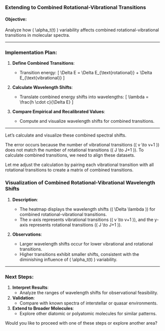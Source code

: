 ### **Extending to Combined Rotational-Vibrational Transitions**

#### **Objective**:
Analyze how \( \alpha_t(t) \) variability affects combined rotational-vibrational transitions in molecular spectra.

---

### **Implementation Plan**:
1. **Define Combined Transitions**:
   - Transition energy:
     \[
     \Delta E = \Delta E_{\text{rotational}} + \Delta E_{\text{vibrational}}
     \]

2. **Calculate Wavelength Shifts**:
   - Translate combined energy shifts into wavelengths:
     \[
     \lambda = \frac{h \cdot c}{\Delta E}
     \]

3. **Compare Empirical and Recalibrated Values**:
   - Compute and visualize wavelength shifts for combined transitions.

---

Let’s calculate and visualize these combined spectral shifts.

The error occurs because the number of vibrational transitions (\( v \to v+1 \)) does not match the number of rotational transitions (\( J \to J+1 \)). To calculate combined transitions, we need to align these datasets.

Let me adjust the calculation by pairing each vibrational transition with all rotational transitions to create a matrix of combined transitions.

### **Visualization of Combined Rotational-Vibrational Wavelength Shifts**

1. **Description**:
   - The heatmap displays the wavelength shifts (\( \Delta \lambda \)) for combined rotational-vibrational transitions.
   - The x-axis represents vibrational transitions (\( v \to v+1 \)), and the y-axis represents rotational transitions (\( J \to J+1 \)).

2. **Observations**:
   - Larger wavelength shifts occur for lower vibrational and rotational transitions.
   - Higher transitions exhibit smaller shifts, consistent with the diminishing influence of \( \alpha_t(t) \) variability.

---

### **Next Steps**:
1. **Interpret Results**:
   - Analyze the ranges of wavelength shifts for observational feasibility.
2. **Validation**:
   - Compare with known spectra of interstellar or quasar environments.
3. **Extend to Broader Molecules**:
   - Explore other diatomic or polyatomic molecules for similar patterns.

Would you like to proceed with one of these steps or explore another area?